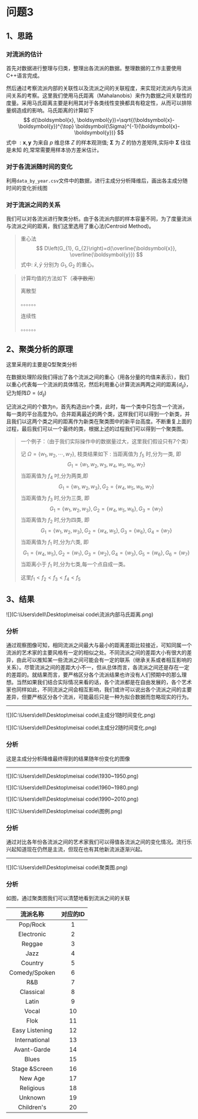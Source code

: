 # 问题3

## 1、思路

### 对流派的估计

首先对数据进行整理与归类，整理出各流派的数据。整理数据的工作主要使用C++语言完成。

然后通过考察流派内部的关联性以及流派之间的关联程度，来实现对流派内与流派间关系的考察。这里我们使用马氏距离（Mahalanobis）来作为数据之间关联性的度量。采用马氏距离主要是利用其对于各类线性变换都具有稳定性，从而可以排除量纲造成的影响。马氏距离的计算如下
$$
d(\boldsymbol{x}, \boldsymbol{y})=\sqrt{(\boldsymbol{x}-\boldsymbol{y})^{\top} \boldsymbol{\Sigma}^{-1}(\boldsymbol{x}-\boldsymbol{y})}
$$
式中 $: \boldsymbol{x}, \boldsymbol{y}$ 为来自 $p$ 维总体 $Z$ 的样本观测值; $\boldsymbol{\Sigma}$ 为 $Z$ 的协方差矩阵,实际中 $\mathbf{\Sigma}$ 往往是未知 的,常常需要用样本协方差米估计。

### 对于各流派随时间的变化

利用`data_by_year.csv`文件中的数据，进行主成分分析降维后，画出各主成分随时间的变化折线图

### 对于流派之间的关系

我们可以对各流派进行聚类分析。由于各流派内部的样本容量不同，为了度量流派与流派之间的距离，我们这里选用了重心法(Centroid Method)。

> 重心法 
> $$
> D\left(G_{1}, G_{2}\right)=d(\overline{\boldsymbol{x}}, \overline{\boldsymbol{y}})
> $$
> 式中: $\bar{x}, \bar{y}$ 分别为 $G_{1}, G_{2}$ 的重心。

> 计算均值的方法如下（~~凑字数用~~）
>
> 离散型
>
> 。。。。。。
>
> 连续性
>
> 。。。。。。



## 2、聚类分析的原理

这里采用的主要是Q型聚类分析

在数据处理阶段我们得出了各个流派之间的重心（用各分量的均值来表示），我们以重心代表每一个流派的具体情况，然后利用重心计算流派两两之间的距离$\{d_{ij}\}$，记为矩阵$D = (d_{ij})$

记流派之间的个数为n，首先构造出n个类，此时，每一个类中只包含一个流派，每一类的平台高度为0。合并距离最近的两个类，这样我们可以得到一个新类，并且我们以这两个类之间的距离作为新类在聚类图中的新平台高度。不断重复上面的过程，最后我们可以一个最终的类，根据上述的过程我们可以得到一个聚类图。

> 一个例子：（由于我们实际操作中的数据量过大，这里我们假设只有7个类）
>
> 记 $\Omega=\left\{w_{1}, w_{2}, \cdots, w_{7}\right\},$ 枝类结果如下 : 当距离值为 $f_{5}$ 时,分为一类, 即
> $$
> G_{1}=\left\{w_{1}, w_{2}, w_{3}, w_{4}, w_{5}, w_{6}, w_{7}\right\}
> $$
> 当距离值为 $f_{4}$ 吋,分为两类,即
> $$
> G_{1}=\left\{w_{1}, w_{2}, w_{3}\right\}, G_{2}=\left\{w_{4}, w_{5}, w_{6}, w_{7}\right\}
> $$
> 当距离值为 $f_{3}$ 时,分为三类, 即
> $$
> G_{1}=\left\{w_{1}, w_{2}, w_{3}\right\}, G_{2}=\left\{w_{4}, w_{5}, w_{6}\right\}, G_{3}=\left\{w_{7}\right\}
> $$
> 当距离值为 $f_{2}$ 时,分为四类, 即
> $$
> G_{1}=\left\{w_{1}, w_{2}, w_{3}\right\}, G_{2}=\left\{w_{4}, w_{5}\right\}, G_{3}=\left\{w_{6}\right\}, G_{4}=\left\{w_{7}\right\}
> $$
> 当距离值为 $f_{1}$ 时,分为六类, 即
> $$
> G_{1}=\left\{w_{4}, w_{5}\right\}, G_{2}=\left\{w_{1}\right\}, G_{3}=\left\{w_{2}\right\}, G_{4}=\left\{w_{3}\right\}, G_{5}=\left\{w_{6}\right\}, G_{6}=\left\{w_{7}\right\}
> $$
> 当距离小于 $f_{1}$ 时,分为七类,每一个点自成一类。
>
> 这里$f_1 < f_2 < f_3 < f_4 < f_5$





## 3、结果

![](C:\Users\dell\Desktop\meisai code\流派内部马氏距离.png)

### 分析

通过观察图像可知，相同流派之间最大与最小的距离差距比较接近，可知同属一个流派的艺术家的主要风格有一定的相似之处。不同流派之间的差距大小有很大的差异，由此可以推知某一些流派之间可能会有一定的联系（继承关系或者相互影响的关系）。尽管流派之间的差距大小不一，但从总体而言，各流派之间还是存在一定的差距的。就结果而言，要严格区分各个流派结果也许没有人们预期中的那么理想。当然如果我们结合实际情况来看的话，各个流派都是在自由发展的，各个艺术家也同样如此，不同流派之间会相互影响，我们或许可以说出各个流派之间的主要差异，但要严格区分各个流派，可能最后只是一种为拟合数据而忽略现实的行为。

-------------------------------------------------





![](C:\Users\dell\Desktop\meisai code\主成分1随时间变化.png)

![](C:\Users\dell\Desktop\meisai code\主成分2随时间变化.png)

### 分析

这是主成分分析降维最终得到的结果随年份变化的图像

---------------------------------------------------------------------------





![](C:\Users\dell\Desktop\meisai code\1930~1950.png)

![](C:\Users\dell\Desktop\meisai code\1960~1980.png)

![](C:\Users\dell\Desktop\meisai code\1990~2010.png)

![](C:\Users\dell\Desktop\meisai code\图例.png)

### 分析

通过对比各年份各流派之间的艺术家我们可以得值各流派之间的变化情况。流行乐兴起知道现在仍然是主流，但现在也有其他新流派逐渐兴起。

----------------------------------------





![](C:\Users\dell\Desktop\meisai code\聚类图.png)

### 分析

如图，通过聚类图我们可以清楚地看到流派之间的关联



|    流派名称    | 对应的ID |
| :------------: | :------: |
|    Pop/Rock    |    1     |
|   Electronic   |    2     |
|     Reggae     |    3     |
|      Jazz      |    4     |
|    Country     |    5     |
| Comedy/Spoken  |    6     |
|      R&B       |    7     |
|   Classical    |    8     |
|     Latin      |    9     |
|     Vocal      |    10    |
|      Flok      |    11    |
| Easy Listening |    12    |
| International  |    13    |
|  Avant-Garde   |    14    |
|     Blues      |    15    |
| Stage &Screen  |    16    |
|    New Age     |    17    |
|   Religious    |    18    |
|    Unknown     |    19    |
|   Children's   |    20    |

